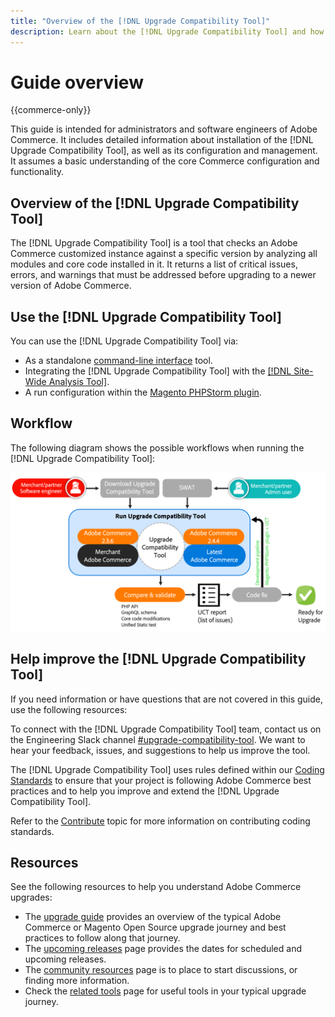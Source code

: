 ```yaml
---
title: "Overview of the [!DNL Upgrade Compatibility Tool]"
description: Learn about the [!DNL Upgrade Compatibility Tool] and how it can help you with your Adobe Commerce project.
---
```


# Guide overview

{{commerce-only}}

This guide is intended for administrators and software engineers of Adobe Commerce. It includes detailed information about installation of the [!DNL Upgrade Compatibility Tool], as well as its configuration and management. It assumes a basic understanding of the core Commerce configuration and functionality.

## Overview of the [!DNL Upgrade Compatibility Tool]

The [!DNL Upgrade Compatibility Tool] is a tool that checks an Adobe Commerce customized instance against a specific version by analyzing all modules and core code installed in it. It returns a list of critical issues, errors, and warnings that must be addressed before upgrading to a newer version of Adobe Commerce.

## Use the [!DNL Upgrade Compatibility Tool]

You can use the [!DNL Upgrade Compatibility Tool] via:

- As a standalone [command-line interface](../upgrade-compatibility-tool/run.md) tool.
- Integrating the [!DNL Upgrade Compatibility Tool] with the [[!DNL Site-Wide Analysis Tool]](../upgrade-compatibility-tool/integrate-analysis-tool.md).
- A run configuration within the [Magento PHPStorm plugin](../upgrade-compatibility-tool/run-configuration-phpstorm-plugin.md).

## Workflow

The following diagram shows the possible workflows when running the [!DNL Upgrade Compatibility Tool]:

![[!DNL Upgrade Compatibility Tool] Diagram](../../assets/upgrade-guide/uct-diagram-v5.png)

## Help improve the [!DNL Upgrade Compatibility Tool]

If you need information or have questions that are not covered in this guide, use the following resources:

To connect with the [!DNL Upgrade Compatibility Tool] team, contact us on the Engineering Slack channel [#upgrade-compatibility-tool](https://magentocommeng.slack.com/archives/C019Y143U9F). We want to hear your feedback, issues, and suggestions to help us improve the tool.

The [!DNL Upgrade Compatibility Tool] uses rules defined within our [Coding Standards](https://devdocs.magento.com/guides/v2.4/coding-standards/bk-coding-standards.html) to ensure that your project is following Adobe Commerce best practices and to help you improve and extend the [!DNL Upgrade Compatibility Tool].

Refer to the [Contribute](https://devdocs.magento.com/guides/v2.4/coding-standards/contributing.html) topic for more information on contributing coding standards.

## Resources

See the following resources to help you understand Adobe Commerce upgrades:

- The [upgrade guide](https://experienceleague.adobe.com/docs/commerce-operations/upgrade-guide/overview.html) provides an overview of the typical Adobe Commerce or Magento Open Source upgrade journey and best practices to follow along that journey.
- The [upcoming releases](https://devdocs.magento.com/release/) page provides the dates for scheduled and upcoming releases.
- The [community resources](https://developer.adobe.com/commerce/contributor/community/) page is to place to start discussions, or finding more information.
- Check the [related tools](https://experienceleague.adobe.com/docs/commerce-operations/upgrade-guide/related-tools.html) page for useful tools in your typical upgrade journey.
